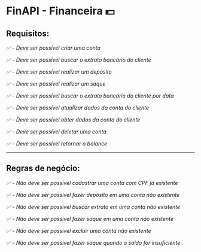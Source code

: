 # FinAPI - Financeira 💵


## **Requisitos**:

*✅ - Deve ser possível criar uma conta*

*✅ - Deve ser possível buscar o extrato bancário do cliente*

*✅ - Deve ser possível realizar um depósito*

*✅ - Deve ser possível realizar um saque*

*✅ - Deve ser possível buscar o extrato bancário do cliente por data*

*✅ - Deve ser possível atualizar dados da conta do cliente*

*✅ - Deve ser possível obter dados da conta do cliente*

*✅ - Deve ser possível deletar uma conta*

*✅ - Deve ser possível retornar o balance*

---


## **Regras de negócio:**

*✅ - Não deve ser possível cadastrar uma conta com CPF já existente*

*✅ - Não deve ser possível fazer depósito em uma conta não existente*

*✅ - Não deve ser possível buscar extrato em uma conta não existente*

*✅ - Não deve ser possível fazer saque em uma conta não existente*

*✅ - Não deve ser possível excluir uma conta não existente*

*✅ - Não deve ser possível fazer saque quando o saldo for insuficiente*